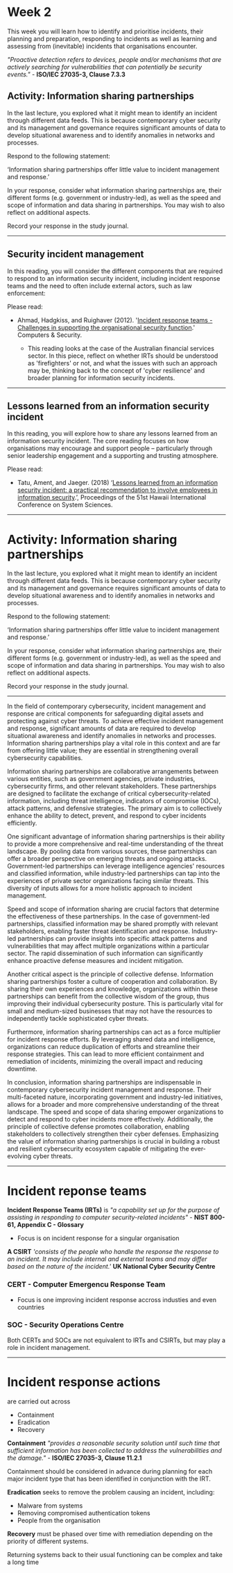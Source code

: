 # Week 2

This week you will learn how to identify and prioritise incidents, their planning and preparation, responding to incidents as well as learning and assessing from (inevitable) incidents that organisations encounter.

*"Proactive detection refers to devices, people and/or mechanisms that are actively searching for vulnerabilities that can potentially be security events."* - **ISO/IEC 27035-3, Clause 7.3.3**

## Activity: Information sharing partnerships

In the last lecture, you explored what it might mean to identify an incident through different data feeds. This is because contemporary cyber security and its management and governance requires significant amounts of data to develop situational awareness and to identify anomalies in networks and processes.

Respond to the following statement:

‘Information sharing partnerships offer little value to incident management and response.’

In your response, consider what information sharing partnerships are, their different forms (e.g. government or industry-led), as well as the speed and scope of information and data sharing in partnerships. You may wish to also reflect on additional aspects.

Record your response in the study journal.

---

## Security incident management

In this reading, you will consider the different components that are required to respond to an information security incident, including incident response teams and the need to often include external actors, such as law enforcement:

Please read:

- Ahmad, Hadgkiss, and Ruighaver (2012). '[Incident response teams - Challenges in supporting the organisational security function](https://www.sciencedirect.com/science/article/abs/pii/S0167404812000624).' Computers & Security. 

  - This reading looks at the case of the Australian financial services sector. In this piece, reflect on whether IRTs should be understood as 'firefighters' or not, and what the issues with such an approach may be, thinking back to the concept of 'cyber resilience' and broader planning for information security incidents.

---

## Lessons learned from an information security incident

 In this reading, you will explore how to share any lessons learned from an information security incident. The core reading focuses on how organisations may encourage and support people – particularly through senior leadership engagement and a supporting and trusting atmosphere. 

Please read:

- Tatu,  Ament, and Jaeger. (2018) ‘[Lessons learned from an information security incident: a practical recommendation to involve employees in information security](https://aisel.aisnet.org/cgi/viewcontent.cgi?article=1488&context=hicss-51).’, Proceedings of the 51st Hawaii International Conference on System Sciences. 


---

# Activity: Information sharing partnerships

In the last lecture, you explored what it might mean to identify an incident through different data feeds. This is because contemporary cyber security and its management and governance requires significant amounts of data to develop situational awareness and to identify anomalies in networks and processes.

Respond to the following statement:

‘Information sharing partnerships offer little value to incident management and response.’

In your response, consider what information sharing partnerships are, their different forms (e.g. government or industry-led), as well as the speed and scope of information and data sharing in partnerships. You may wish to also reflect on additional aspects.

Record your response in the study journal.

---

In the field of contemporary cybersecurity, incident management and response are critical components for safeguarding digital assets and protecting against cyber threats. To achieve effective incident management and response, significant amounts of data are required to develop situational awareness and identify anomalies in networks and processes. Information sharing partnerships play a vital role in this context and are far from offering little value; they are essential in strengthening overall cybersecurity capabilities.

Information sharing partnerships are collaborative arrangements between various entities, such as government agencies, private industries, cybersecurity firms, and other relevant stakeholders. These partnerships are designed to facilitate the exchange of critical cybersecurity-related information, including threat intelligence, indicators of compromise (IOCs), attack patterns, and defensive strategies. The primary aim is to collectively enhance the ability to detect, prevent, and respond to cyber incidents efficiently.

One significant advantage of information sharing partnerships is their ability to provide a more comprehensive and real-time understanding of the threat landscape. By pooling data from various sources, these partnerships can offer a broader perspective on emerging threats and ongoing attacks. Government-led partnerships can leverage intelligence agencies' resources and classified information, while industry-led partnerships can tap into the experiences of private sector organizations facing similar threats. This diversity of inputs allows for a more holistic approach to incident management.

Speed and scope of information sharing are crucial factors that determine the effectiveness of these partnerships. In the case of government-led partnerships, classified information may be shared promptly with relevant stakeholders, enabling faster threat identification and response. Industry-led partnerships can provide insights into specific attack patterns and vulnerabilities that may affect multiple organizations within a particular sector. The rapid dissemination of such information can significantly enhance proactive defense measures and incident mitigation.

Another critical aspect is the principle of collective defense. Information sharing partnerships foster a culture of cooperation and collaboration. By sharing their own experiences and knowledge, organizations within these partnerships can benefit from the collective wisdom of the group, thus improving their individual cybersecurity posture. This is particularly vital for small and medium-sized businesses that may not have the resources to independently tackle sophisticated cyber threats.

Furthermore, information sharing partnerships can act as a force multiplier for incident response efforts. By leveraging shared data and intelligence, organizations can reduce duplication of efforts and streamline their response strategies. This can lead to more efficient containment and remediation of incidents, minimizing the overall impact and reducing downtime.

In conclusion, information sharing partnerships are indispensable in contemporary cybersecurity incident management and response. Their multi-faceted nature, incorporating government and industry-led initiatives, allows for a broader and more comprehensive understanding of the threat landscape. The speed and scope of data sharing empower organizations to detect and respond to cyber incidents more effectively. Additionally, the principle of collective defense promotes collaboration, enabling stakeholders to collectively strengthen their cyber defenses. Emphasizing the value of information sharing partnerships is crucial in building a robust and resilient cybersecurity ecosystem capable of mitigating the ever-evolving cyber threats.

---

# Incident reponse teams

**Incident Response Teams (IRTs)** is *"a capability set up for the purpose of assisting in responding to computer security-related incidents"* - **NIST 800-61, Appendix C - Glossary**

- Focus is on incident response for a singular organisation 

**A CSIRT** *'consists of the people who handle the response the response to an incident. It may include internal and external teams and may differ based on the nature of the incident.'* **UK National Cyber Security Centre**

### CERT - Computer Emergencu Response Team
- Focus is one improving incident response accross industies and even countries

### SOC - Security Operations Centre

Both CERTs and SOCs are not equivalent to IRTs and CSIRTs, but may play a role in incident management.

---

# Incident response actions
are carried out across 

- Containment
- Eradication
- Recovery

**Containment** *"provides a reasonable security solution until such time that sufficient information has been collected to address the vulnerabilities and the damage."* - **ISO/IEC 27035-3, Clause 11.2.1**

Containment should be considered in advance during planning for each major incident type that has been identified in conjunction with the IRT.

**Eradication** seeks to remove the problem causing an incident, including:
- Malware from systems
- Removing compromised authentication tokens
- People from the organisation

**Recovery** must be phased over time with remediation depending on the priority of different systems.

Returning systems back to their usual functioning can be complex and take a long time
